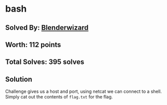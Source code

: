 # bash
## Solved By: [Blenderwizard](https://github.com/Blenderwizard)
## Worth: 112 points
## Total Solves: 395 solves
## Solution

Challenge gives us a host and port, using netcat we can connect to a shell. Simply cat out the contents of `flag.txt` for the flag.